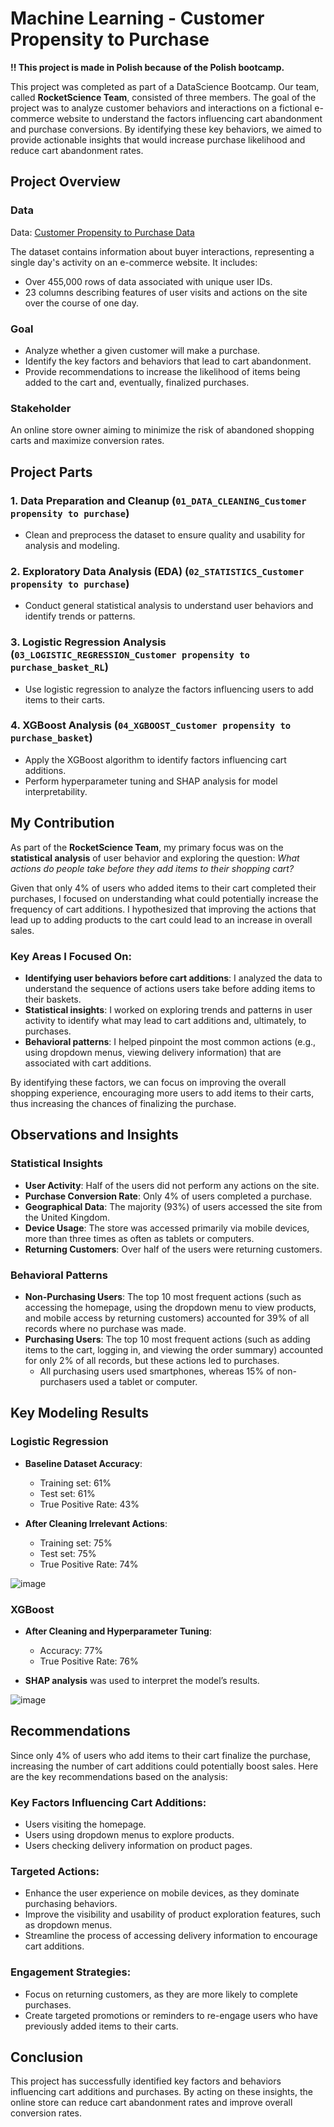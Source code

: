 # Machine Learning - Customer Propensity to Purchase

**!! This project is made in Polish because of the Polish bootcamp.**


This project was completed as part of a DataScience Bootcamp. Our team, called **RocketScience Team**, consisted of three members. The goal of the project was to analyze customer behaviors and interactions on a fictional e-commerce website to understand the factors influencing cart abandonment and purchase conversions. By identifying these key behaviors, we aimed to provide actionable insights that would increase purchase likelihood and reduce cart abandonment rates.

## Project Overview

### Data

Data: [Customer Propensity to Purchase Data](https://www.kaggle.com/datasets/benpowis/customer-propensity-to-purchase-data)

The dataset contains information about buyer interactions, representing a single day's activity on an e-commerce website. It includes:

- Over 455,000 rows of data associated with unique user IDs.
- 23 columns describing features of user visits and actions on the site over the course of one day.

### Goal

- Analyze whether a given customer will make a purchase.
- Identify the key factors and behaviors that lead to cart abandonment.
- Provide recommendations to increase the likelihood of items being added to the cart and, eventually, finalized purchases.

### Stakeholder

An online store owner aiming to minimize the risk of abandoned shopping carts and maximize conversion rates.

## Project Parts

### 1. Data Preparation and Cleanup (`01_DATA_CLEANING_Customer propensity to purchase`)

- Clean and preprocess the dataset to ensure quality and usability for analysis and modeling.

### 2. Exploratory Data Analysis (EDA) (`02_STATISTICS_Customer propensity to purchase`)

- Conduct general statistical analysis to understand user behaviors and identify trends or patterns.

### 3. Logistic Regression Analysis (`03_LOGISTIC_REGRESSION_Customer propensity to purchase_basket_RL`)

- Use logistic regression to analyze the factors influencing users to add items to their carts.

### 4. XGBoost Analysis (`04_XGBOOST_Customer propensity to purchase_basket`)

- Apply the XGBoost algorithm to identify factors influencing cart additions.
- Perform hyperparameter tuning and SHAP analysis for model interpretability.

## My Contribution

As part of the **RocketScience Team**, my primary focus was on the **statistical analysis** of user behavior and exploring the question: *What actions do people take before they add items to their shopping cart?*

Given that only 4% of users who added items to their cart completed their purchases, I focused on understanding what could potentially increase the frequency of cart additions. I hypothesized that improving the actions that lead up to adding products to the cart could lead to an increase in overall sales.

### Key Areas I Focused On:
- **Identifying user behaviors before cart additions**: I analyzed the data to understand the sequence of actions users take before adding items to their baskets.
- **Statistical insights**: I worked on exploring trends and patterns in user activity to identify what may lead to cart additions and, ultimately, to purchases.
- **Behavioral patterns**: I helped pinpoint the most common actions (e.g., using dropdown menus, viewing delivery information) that are associated with cart additions.

By identifying these factors, we can focus on improving the overall shopping experience, encouraging more users to add items to their carts, thus increasing the chances of finalizing the purchase.

## Observations and Insights

### Statistical Insights

- **User Activity**: Half of the users did not perform any actions on the site.
- **Purchase Conversion Rate**: Only 4% of users completed a purchase.
- **Geographical Data**: The majority (93%) of users accessed the site from the United Kingdom.
- **Device Usage**: The store was accessed primarily via mobile devices, more than three times as often as tablets or computers.
- **Returning Customers**: Over half of the users were returning customers.

### Behavioral Patterns

- **Non-Purchasing Users**: The top 10 most frequent actions (such as accessing the homepage, using the dropdown menu to view products, and mobile access by returning customers) accounted for 39% of all records where no purchase was made.
- **Purchasing Users**: The top 10 most frequent actions (such as adding items to the cart, logging in, and viewing the order summary) accounted for only 2% of all records, but these actions led to purchases.
  - All purchasing users used smartphones, whereas 15% of non-purchasers used a tablet or computer.

## Key Modeling Results

### Logistic Regression

- **Baseline Dataset Accuracy**:
  - Training set: 61%
  - Test set: 61%
  - True Positive Rate: 43%

- **After Cleaning Irrelevant Actions**:
  - Training set: 75%
  - Test set: 75%
  - True Positive Rate: 74%
 
![image](https://github.com/user-attachments/assets/44fce770-43b3-47ec-8077-84b6998c7aee)


### XGBoost

- **After Cleaning and Hyperparameter Tuning**:
  - Accuracy: 77%
  - True Positive Rate: 76%

- **SHAP analysis** was used to interpret the model’s results.

![image](https://github.com/user-attachments/assets/835ee4f3-4307-4bed-98fc-9f1fa6d62a49)


## Recommendations

Since only 4% of users who add items to their cart finalize the purchase, increasing the number of cart additions could potentially boost sales. Here are the key recommendations based on the analysis:

### Key Factors Influencing Cart Additions:
- Users visiting the homepage.
- Users using dropdown menus to explore products.
- Users checking delivery information on product pages.

### Targeted Actions:
- Enhance the user experience on mobile devices, as they dominate purchasing behaviors.
- Improve the visibility and usability of product exploration features, such as dropdown menus.
- Streamline the process of accessing delivery information to encourage cart additions.

### Engagement Strategies:
- Focus on returning customers, as they are more likely to complete purchases.
- Create targeted promotions or reminders to re-engage users who have previously added items to their carts.

## Conclusion

This project has successfully identified key factors and behaviors influencing cart additions and purchases. By acting on these insights, the online store can reduce cart abandonment rates and improve overall conversion rates.

